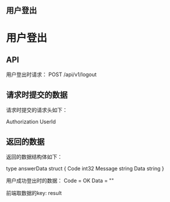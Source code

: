 用户登出
----------------

# 用户登出

## API
用户登出时请求： POST /api/v1/logout

## 请求时提交的数据
请求时提交的请求头如下：

Authorization
UserId

## 返回的数据
返回的数据结构体如下：

type answerData struct {
	Code	int32
	Message	string
	Data	string
}

用户成功登出时的数据：
Code = OK
Data = ""

前端取数据的key:
result

